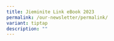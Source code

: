 ```yaml
---
title: Jieminite Link eBook 2023
permalink: /our-newsletter/permalink/
variant: tiptap
description: ""
---
```

<p></p>